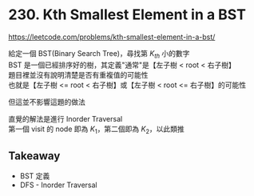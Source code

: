 # 230. Kth Smallest Element in a BST

<https://leetcode.com/problems/kth-smallest-element-in-a-bst/>

給定一個 BST(Binary Search Tree)，尋找第 $K_{th}$ 小的數字  
BST 是一個已經排序好的樹，其定義"通常"是【左子樹 < root < 右子樹】  
題目裡並沒有說明清楚是否有重複值的可能性  
也就是【左子樹 <= root < 右子樹】或【左子樹 < root <= 右子樹】的可能性

但這並不影響這題的做法

直覺的解法是進行 Inorder Traversal  
第一個 visit 的 node 即為 $K_{1}$，第二個即為 $K_{2}$，以此類推

## Takeaway

- BST 定義
- DFS - Inorder Traversal
